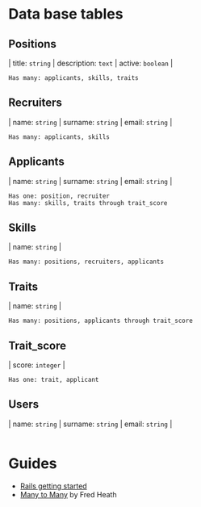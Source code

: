 # Data base tables

## Positions
| title: `string` | description: `text` | active: `boolean` |
```
Has many: applicants, skills, traits
```
## Recruiters
| name: `string` | surname: `string` | email: `string` |
```
Has many: applicants, skills
```
## Applicants
| name: `string` | surname: `string` | email: `string` |
```
Has one: position, recruiter
Has many: skills, traits through trait_score
```
## Skills
| name: `string` |
```
Has many: positions, recruiters, applicants
```
## Traits
| name: `string` |
```
Has many: positions, applicants through trait_score
```
## Trait_score
| score: `integer` |
```
Has one: trait, applicant
```
## Users
| name: `string` | surname: `string` | email: `string` | 
```

```



# Guides

* [Rails getting started](https://guides.rubyonrails.org/getting_started.html)
* [Many to Many](https://www.sitepoint.com/master-many-to-many-associations-with-activerecord/) by Fred Heath
